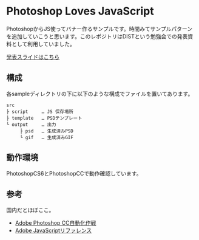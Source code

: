 # Photoshop Loves JavaScript

PhotoshopからJS使ってバナー作るサンプルです。時間みてサンプルパターンを追加していこうと思います。このレポジトリはDISTという勉強会での発表資料として利用していました。

[発表スライドはこちら](https://docs.google.com/presentation/d/170UqulxuiTWLVA9oJ4QBPUJx9WHF2Q7bbQ-LLDYYuB8/edit#slide=id.g245960fe15_0_16)

## 構成

各sampleディレクトリの下に以下のような構成でファイルを置いてあります。

```
src
├ script     … JS 保存場所
├ template   … PSDテンプレート
└ output     … 出力
     ├ psd   … 生成済みPSD
     └ gif   … 生成済みGIF

```

## 動作環境
PhotoshopCS6とPhotoshopCCで動作確認しています。


## 参考

国内だとほぼここ。

* [Adobe Photoshop CC自動化作戦](http://www.openspc2.org/book/PhotoshopCC/)
* [Adobe JavaScriptリファレンス](https://www.amazon.co.jp/Adobe-JavaScriptリファレンス-NextPublishing-古籏-一浩-ebook/dp/B00FZEK6J6)


